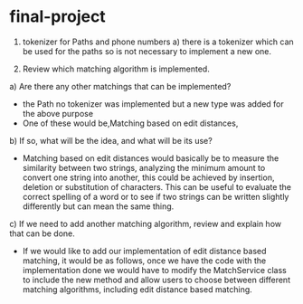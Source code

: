 # final-project
1. tokenizer for Paths and phone numbers
a) there is a tokenizer which can be used for the paths so is not necessary
   to implement a new one.
   

2. Review which matching algorithm is implemented.
   
a) Are there any other matchings that can be implemented?

- the Path no tokenizer was implemented but a new type was added for the above purpose
- One of these would be,Matching based on edit distances,

b) If so, what will be the idea, and what will be its use?
- Matching based on edit distances would basically be to measure the similarity between two strings, analyzing 
the minimum amount to convert one string into another, this 
could be achieved by insertion, deletion or substitution of 
characters. This can be useful to evaluate the correct 
spelling of a word or to see if two strings can be written 
slightly differently but can mean the same thing.   

c) If we need to add another matching algorithm, review and explain how that can be
   done.

- If we would like to add our implementation of edit distance based matching, it would be as 
follows, once we have the code with the implementation done we would have to modify 
the MatchService class to include the new method and allow users to choose between 
different matching algorithms, including edit distance based matching.